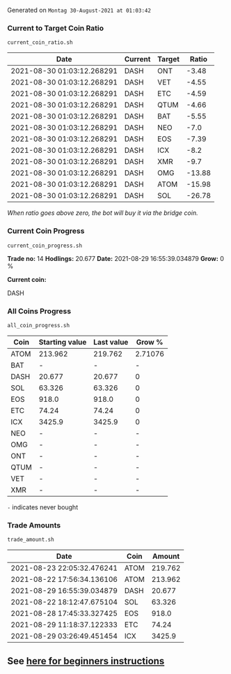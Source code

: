 Generated on `Montag 30-August-2021 at 01:03:42`

### Current to Target Coin Ratio
`current_coin_ratio.sh`

Date|Current|Target|Ratio
---|---|---|---
2021-08-30 01:03:12.268291|DASH|ONT|-3.48
2021-08-30 01:03:12.268291|DASH|VET|-4.55
2021-08-30 01:03:12.268291|DASH|ETC|-4.59
2021-08-30 01:03:12.268291|DASH|QTUM|-4.66
2021-08-30 01:03:12.268291|DASH|BAT|-5.55
2021-08-30 01:03:12.268291|DASH|NEO|-7.0
2021-08-30 01:03:12.268291|DASH|EOS|-7.39
2021-08-30 01:03:12.268291|DASH|ICX|-8.2
2021-08-30 01:03:12.268291|DASH|XMR|-9.7
2021-08-30 01:03:12.268291|DASH|OMG|-13.88
2021-08-30 01:03:12.268291|DASH|ATOM|-15.98
2021-08-30 01:03:12.268291|DASH|SOL|-26.78

_When ratio goes above zero, the bot will buy it via the bridge coin._

### Current Coin Progress
`current_coin_progress.sh`


**Trade no:** 
14
**Hodlings:** 
20.677
**Date:** 
2021-08-29 16:55:39.034879
**Grow:** 
0
%

**Current coin:** 

DASH


### All Coins Progress
`all_coin_progress.sh`

Coin|Starting value|Last value|Grow %
---|---|---|---
ATOM|213.962|219.762|2.71076
BAT|-|-|-
DASH|20.677|20.677|0
SOL|63.326|63.326|0
EOS|918.0|918.0|0
ETC|74.24|74.24|0
ICX|3425.9|3425.9|0
NEO|-|-|-
OMG|-|-|-
ONT|-|-|-
QTUM|-|-|-
VET|-|-|-
XMR|-|-|-

`-` indicates never bought

### Trade Amounts
`trade_amount.sh`

Date|Coin|Amount
---|---|---
2021-08-23 22:05:32.476241|ATOM|219.762
2021-08-22 17:56:34.136106|ATOM|213.962
2021-08-29 16:55:39.034879|DASH|20.677
2021-08-22 18:12:47.675104|SOL|63.326
2021-08-28 17:45:33.327425|EOS|918.0
2021-08-29 11:18:37.122333|ETC|74.24
2021-08-29 03:26:49.451454|ICX|3425.9


## See [here for beginners instructions](INSTRUCTIONS.md)


